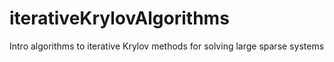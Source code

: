 # iterativeKrylovAlgorithms
Intro algorithms to iterative Krylov methods for solving large sparse systems 
